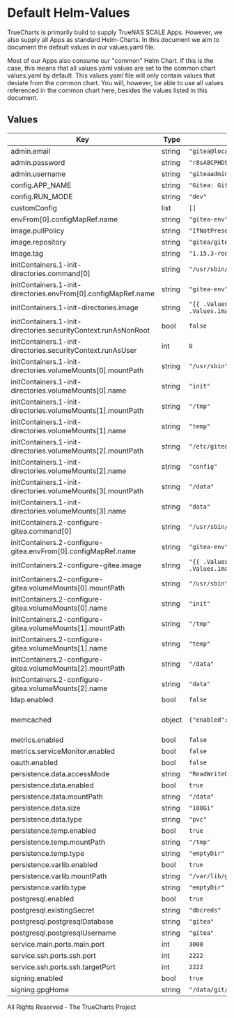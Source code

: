 # Default Helm-Values

TrueCharts is primarily build to supply TrueNAS SCALE Apps.
However, we also supply all Apps as standard Helm-Charts. In this document we aim to document the default values in our values.yaml file.

Most of our Apps also consume our "common" Helm Chart.
If this is the case, this means that all values.yaml values are set to the common chart values.yaml by default. This values.yaml file will only contain values that deviate from the common chart.
You will, however, be able to use all values referenced in the common chart here, besides the values listed in this document.

## Values

| Key | Type | Default | Description |
|-----|------|---------|-------------|
| admin.email | string | `"gitea@local.domain"` |  |
| admin.password | string | `"r8sA8CPHD9!bt6d"` |  |
| admin.username | string | `"giteaadmin"` |  |
| config.APP_NAME | string | `"Gitea: Git with a cup of tea"` |  |
| config.RUN_MODE | string | `"dev"` |  |
| customConfig | list | `[]` |  |
| envFrom[0].configMapRef.name | string | `"gitea-env"` |  |
| image.pullPolicy | string | `"IfNotPresent"` |  |
| image.repository | string | `"gitea/gitea"` |  |
| image.tag | string | `"1.15.3-rootless"` |  |
| initContainers.1-init-directories.command[0] | string | `"/usr/sbin/init_directory_structure.sh"` |  |
| initContainers.1-init-directories.envFrom[0].configMapRef.name | string | `"gitea-env"` |  |
| initContainers.1-init-directories.image | string | `"{{ .Values.image.repository }}:{{ .Values.image.tag }}"` |  |
| initContainers.1-init-directories.securityContext.runAsNonRoot | bool | `false` |  |
| initContainers.1-init-directories.securityContext.runAsUser | int | `0` |  |
| initContainers.1-init-directories.volumeMounts[0].mountPath | string | `"/usr/sbin"` |  |
| initContainers.1-init-directories.volumeMounts[0].name | string | `"init"` |  |
| initContainers.1-init-directories.volumeMounts[1].mountPath | string | `"/tmp"` |  |
| initContainers.1-init-directories.volumeMounts[1].name | string | `"temp"` |  |
| initContainers.1-init-directories.volumeMounts[2].mountPath | string | `"/etc/gitea/conf"` |  |
| initContainers.1-init-directories.volumeMounts[2].name | string | `"config"` |  |
| initContainers.1-init-directories.volumeMounts[3].mountPath | string | `"/data"` |  |
| initContainers.1-init-directories.volumeMounts[3].name | string | `"data"` |  |
| initContainers.2-configure-gitea.command[0] | string | `"/usr/sbin/configure_gitea.sh"` |  |
| initContainers.2-configure-gitea.envFrom[0].configMapRef.name | string | `"gitea-env"` |  |
| initContainers.2-configure-gitea.image | string | `"{{ .Values.image.repository }}:{{ .Values.image.tag }}"` |  |
| initContainers.2-configure-gitea.volumeMounts[0].mountPath | string | `"/usr/sbin"` |  |
| initContainers.2-configure-gitea.volumeMounts[0].name | string | `"init"` |  |
| initContainers.2-configure-gitea.volumeMounts[1].mountPath | string | `"/tmp"` |  |
| initContainers.2-configure-gitea.volumeMounts[1].name | string | `"temp"` |  |
| initContainers.2-configure-gitea.volumeMounts[2].mountPath | string | `"/data"` |  |
| initContainers.2-configure-gitea.volumeMounts[2].name | string | `"data"` |  |
| ldap.enabled | bool | `false` |  |
| memcached | object | `{"enabled":true}` | memcached dependency settings |
| metrics.enabled | bool | `false` |  |
| metrics.serviceMonitor.enabled | bool | `false` |  |
| oauth.enabled | bool | `false` |  |
| persistence.data.accessMode | string | `"ReadWriteOnce"` |  |
| persistence.data.enabled | bool | `true` |  |
| persistence.data.mountPath | string | `"/data"` |  |
| persistence.data.size | string | `"100Gi"` |  |
| persistence.data.type | string | `"pvc"` |  |
| persistence.temp.enabled | bool | `true` |  |
| persistence.temp.mountPath | string | `"/tmp"` |  |
| persistence.temp.type | string | `"emptyDir"` |  |
| persistence.varlib.enabled | bool | `true` |  |
| persistence.varlib.mountPath | string | `"/var/lib/gitea"` |  |
| persistence.varlib.type | string | `"emptyDir"` |  |
| postgresql.enabled | bool | `true` |  |
| postgresql.existingSecret | string | `"dbcreds"` |  |
| postgresql.postgresqlDatabase | string | `"gitea"` |  |
| postgresql.postgresqlUsername | string | `"gitea"` |  |
| service.main.ports.main.port | int | `3000` |  |
| service.ssh.ports.ssh.port | int | `2222` |  |
| service.ssh.ports.ssh.targetPort | int | `2222` |  |
| signing.enabled | bool | `true` |  |
| signing.gpgHome | string | `"/data/git/.gnupg"` |  |

All Rights Reserved - The TrueCharts Project
